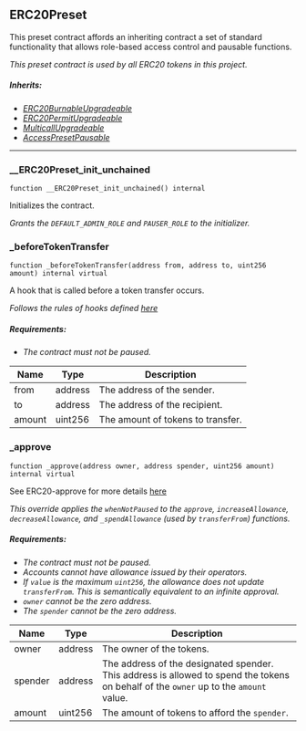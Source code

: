## ERC20Preset


This preset contract affords an inheriting contract a set of standard functionality that allows role-based
access control and pausable functions.

<i>This preset contract is used by all ERC20 tokens in this project.

##### Inherits:

- [ERC20BurnableUpgradeable](https://docs.openzeppelin.com/contracts/4.x/api/token/erc20#ERC20Burnable)
- [ERC20PermitUpgradeable](https://docs.openzeppelin.com/contracts/4.x/api/token/erc20#ERC20Permit)
- [MulticallUpgradeable](https://docs.openzeppelin.com/contracts/4.x/api/utils#Multicall)
- [AccessPresetPausable](../docs/AccessPresetPausable.md)</i>



---

### __ERC20Preset_init_unchained

```solidity
function __ERC20Preset_init_unchained() internal
```

Initializes the contract.

<i>Grants the `DEFAULT_ADMIN_ROLE` and `PAUSER_ROLE` to the initializer.</i>



### _beforeTokenTransfer

```solidity
function _beforeTokenTransfer(address from, address to, uint256 amount) internal virtual
```

A hook that is called before a token transfer occurs.

<i>Follows the rules of hooks defined [here](
https://docs.openzeppelin.com/contracts/4.x/extending-contracts#rules_of_hooks)

##### Requirements:

- The contract must not be paused.</i>

| Name | Type | Description |
| ---- | ---- | ----------- |
| from | address | The address of the sender. |
| to | address | The address of the recipient. |
| amount | uint256 | The amount of tokens to transfer. |


### _approve

```solidity
function _approve(address owner, address spender, uint256 amount) internal virtual
```

See ERC20-approve for more details [here](
https://docs.openzeppelin.com/contracts/4.x/api/token/erc20#ERC20-approve-address-uint256-)

<i>This override applies the `whenNotPaused` to the `approve`, `increaseAllowance`, `decreaseAllowance`,
and `_spendAllowance` (used by `transferFrom`) functions.

##### Requirements:

- The contract must not be paused.
- Accounts cannot have allowance issued by their operators.
- If `value` is the maximum `uint256`, the allowance does not update `transferFrom`. This is semantically
equivalent to an infinite approval.
- `owner` cannot be the zero address.
- The `spender` cannot be the zero address.</i>

| Name | Type | Description |
| ---- | ---- | ----------- |
| owner | address | The owner of the tokens. |
| spender | address | The address of the designated spender. This address is allowed to spend the tokens on behalf of the `owner` up to the `amount` value. |
| amount | uint256 | The amount of tokens to afford the `spender`. |




